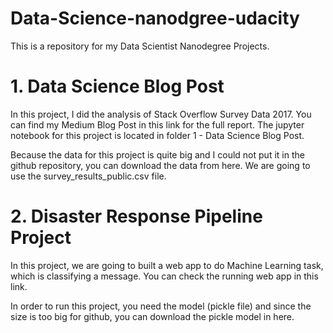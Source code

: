 # Data-Science-nanodgree-udacity

This is a repository for my Data Scientist Nanodegree Projects.

# 1. Data Science Blog Post
In this project, I did the analysis of Stack Overflow Survey Data 2017. You can find my Medium Blog Post in this link for the full report. The jupyter notebook for this project is located in folder 1 - Data Science Blog Post.

Because the data for this project is quite big and I could not put it in the github repository, you can download the data from here. We are going to use the survey_results_public.csv file.

# 2. Disaster Response Pipeline Project
In this project, we are going to built a web app to do Machine Learning task, which is classifying a message. You can check the running web app in this link.

In order to run this project, you need the model (pickle file) and since the size is too big for github, you can download the pickle model in here.
